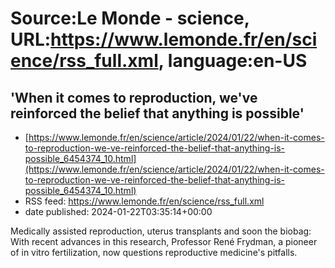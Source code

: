 # Source:Le Monde - science, URL:https://www.lemonde.fr/en/science/rss_full.xml, language:en-US

## 'When it comes to reproduction, we've reinforced the belief that anything is possible'
 - [https://www.lemonde.fr/en/science/article/2024/01/22/when-it-comes-to-reproduction-we-ve-reinforced-the-belief-that-anything-is-possible_6454374_10.html](https://www.lemonde.fr/en/science/article/2024/01/22/when-it-comes-to-reproduction-we-ve-reinforced-the-belief-that-anything-is-possible_6454374_10.html)
 - RSS feed: https://www.lemonde.fr/en/science/rss_full.xml
 - date published: 2024-01-22T03:35:14+00:00

Medically assisted reproduction, uterus transplants and soon the biobag: With recent advances in this research, Professor René Frydman, a pioneer of in vitro fertilization, now questions reproductive medicine's pitfalls.

